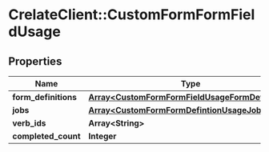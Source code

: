 # CrelateClient::CustomFormFormFieldUsage

## Properties
Name | Type | Description | Notes
------------ | ------------- | ------------- | -------------
**form_definitions** | [**Array&lt;CustomFormFormFieldUsageFormDefinition&gt;**](CustomFormFormFieldUsageFormDefinition.md) |  | [optional] 
**jobs** | [**Array&lt;CustomFormFormDefintionUsageJobs&gt;**](CustomFormFormDefintionUsageJobs.md) |  | [optional] 
**verb_ids** | **Array&lt;String&gt;** |  | [optional] 
**completed_count** | **Integer** |  | [optional] 


